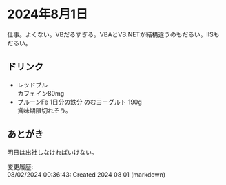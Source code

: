 # 2024年8月1日

仕事。よくない。VBだるすぎる。VBAとVB.NETが結構違うのもだるい。IISもだるい。

## ドリンク

- レッドブル  
カフェイン80mg
- プルーンFe 1日分の鉄分 のむヨーグルト 190g  
賞味期限切れそう。

## あとがき

明日は出社しなければいけない。

変更履歴:  
08/02/2024 00:36:43: Created 2024 08 01 (markdown)  
